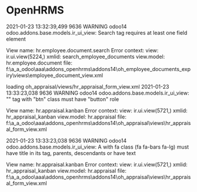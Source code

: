 # OpenHRMS

2021-01-23 13:32:39,499 9636 WARNING odoo14 odoo.addons.base.models.ir_ui_view: Search tag requires at least one field element

View name: hr.employee.document.search
Error context:
view: ir.ui.view(5224,)
xmlid: search_employee_documents
view.model: hr.employee.document
file: f:\a_a_odoo\aaa\addons_openhrms\addons14\oh_employee_documents_expiry\views\employee_document_view.xml

loading oh_appraisal/views/hr_appraisal_form_view.xml
2021-01-23 13:33:23,038 9636 WARNING odoo14 odoo.addons.base.models.ir_ui_view: "<a>" tag with "btn" class must have "button" role

View name: hr.appraisal.kanban
Error context:
view: ir.ui.view(5721,)
xmlid: hr_appraisal_kanban
view.model: hr.appraisal
file: f:\a_a_odoo\aaa\addons_openhrms\addons14\oh_appraisal\views\hr_appraisal_form_view.xml

2021-01-23 13:33:23,038 9636 WARNING odoo14 odoo.addons.base.models.ir_ui_view: A <span> with fa class (fa fa-bars fa-lg) must have title in its tag, parents, descendants or have text

View name: hr.appraisal.kanban
Error context:
view: ir.ui.view(5721,)
xmlid: hr_appraisal_kanban
view.model: hr.appraisal
file: f:\a_a_odoo\aaa\addons_openhrms\addons14\oh_appraisal\views\hr_appraisal_form_view.xml